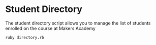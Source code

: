 Student Directory
==================

The student directory script allows you to manage the list of students enrolled on the course at Makers Academy

```shell
ruby directory.rb
```
